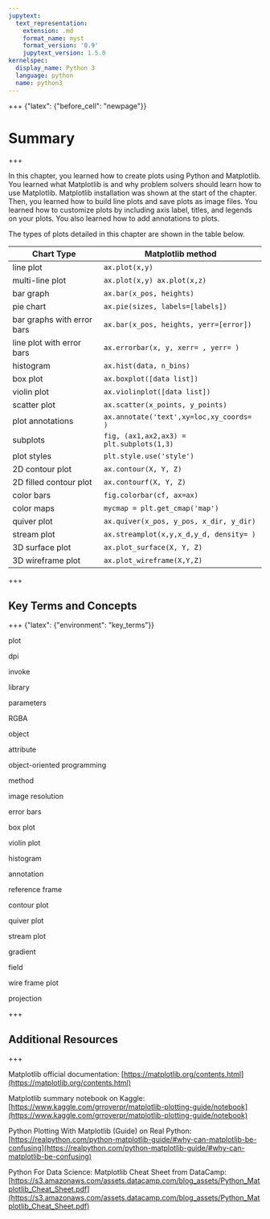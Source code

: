 ```yaml
---
jupytext:
  text_representation:
    extension: .md
    format_name: myst
    format_version: '0.9'
    jupytext_version: 1.5.0
kernelspec:
  display_name: Python 3
  language: python
  name: python3
---
```


+++ {"latex": {"before_cell": "newpage"}}

# Summary

+++

In this chapter, you learned how to create plots using Python and Matplotlib. You learned what Matplotlib is and why problem solvers should learn how to use Matplotlib. Matplotlib installation was shown at the start of the chapter. Then, you learned how to build line plots and save plots as image files. You learned how to customize plots by including axis label, titles, and legends on your plots. You also learned how to add annotations to plots.

The types of plots detailed in this chapter are shown in the table below.

| Chart Type | Matplotlib method |
| --- | --- |
| line plot | ```ax.plot(x,y)``` |
| multi-line plot | ```ax.plot(x,y) ax.plot(x,z)``` |
| bar graph | ```ax.bar(x_pos, heights)``` |
| pie chart | ```ax.pie(sizes, labels=[labels])``` |
| bar graphs with error bars | ```ax.bar(x_pos, heights, yerr=[error])``` |
| line plot with error bars | ```ax.errorbar(x, y, xerr= , yerr= )``` |
| histogram | ```ax.hist(data, n_bins)``` |
| box plot | ```ax.boxplot([data list])``` |
| violin plot | ```ax.violinplot([data list])``` |
| scatter plot | ```ax.scatter(x_points, y_points)``` |
| plot annotations | ```ax.annotate('text',xy=loc,xy_coords= )``` |
| subplots | ```fig, (ax1,ax2,ax3) = plt.subplots(1,3)``` |
| plot styles | ```plt.style.use('style')``` |
| 2D contour plot | ```ax.contour(X, Y, Z)``` |
| 2D filled contour plot | ```ax.contourf(X, Y, Z)``` |
| color bars | ```fig.colorbar(cf, ax=ax)``` |
| color maps | ```mycmap = plt.get_cmap('map')``` |
| quiver plot | ```ax.quiver(x_pos, y_pos, x_dir, y_dir)``` |
| stream plot | ```ax.streamplot(x,y,x_d,y_d, density= )``` |
| 3D surface plot | ```ax.plot_surface(X, Y, Z)``` |
| 3D wireframe plot | ```ax.plot_wireframe(X,Y,Z)``` |

+++

## Key Terms and Concepts

+++ {"latex": {"environment": "key_terms"}}

plot

dpi

invoke

library

parameters

RGBA

object

attribute

object-oriented programming

method

image resolution

error bars

box plot

violin plot

histogram

annotation

reference frame

contour plot

quiver plot

stream plot

gradient

field

wire frame plot

projection

+++

## Additional Resources

+++

Matplotlib official documentation: [https://matplotlib.org/contents.html](https://matplotlib.org/contents.html)

Matplotlib summary notebook on Kaggle: [https://www.kaggle.com/grroverpr/matplotlib-plotting-guide/notebook](https://www.kaggle.com/grroverpr/matplotlib-plotting-guide/notebook)

Python Plotting With Matplotlib (Guide) on Real Python: [https://realpython.com/python-matplotlib-guide/#why-can-matplotlib-be-confusing](https://realpython.com/python-matplotlib-guide/#why-can-matplotlib-be-confusing)

Python For Data Science: Matplotlib Cheat Sheet from DataCamp: [https://s3.amazonaws.com/assets.datacamp.com/blog_assets/Python_Matplotlib_Cheat_Sheet.pdf](https://s3.amazonaws.com/assets.datacamp.com/blog_assets/Python_Matplotlib_Cheat_Sheet.pdf)

```{code-cell} ipython3

```
